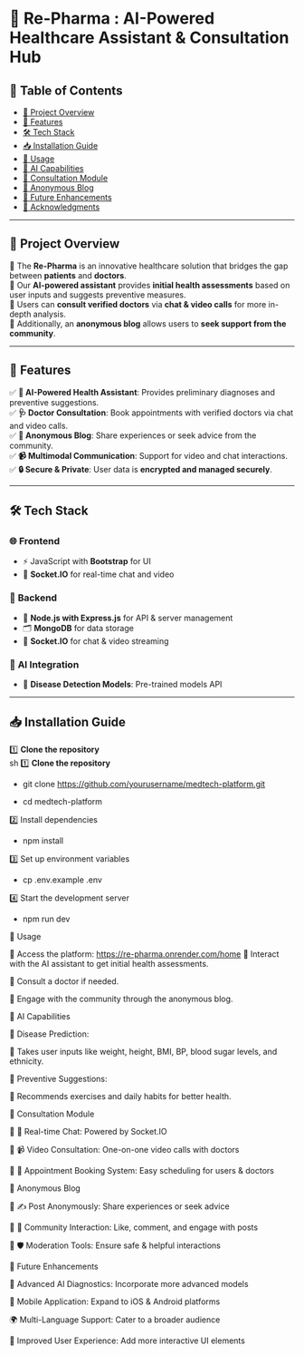 # 🏥 Re-Pharma : AI-Powered Healthcare Assistant & Consultation Hub

## 📖 Table of Contents
- [🚀 Project Overview](#-project-overview)
- [🔹 Features](#-features)
- [🛠️ Tech Stack](#-tech-stack)
- [📥 Installation Guide](#-installation-guide)
- [📌 Usage](#-usage)
- [🤖 AI Capabilities](#-ai-capabilities)
- [💬 Consultation Module](#-consultation-module)
- [📝 Anonymous Blog](#-anonymous-blog)
- [🔮 Future Enhancements](#-future-enhancements)
- [🙏 Acknowledgments](#-acknowledgments)

---

## 🚀 Project Overview
🔹 The **Re-Pharma** is an innovative healthcare solution that bridges the gap between **patients** and **doctors**.  
🔹 Our **AI-powered assistant** provides **initial health assessments** based on user inputs and suggests preventive measures.  
🔹 Users can **consult verified doctors** via **chat & video calls** for more in-depth analysis.  
🔹 Additionally, an **anonymous blog** allows users to **seek support from the community**.  

---

## 🔹 Features
✅ **🤖 AI-Powered Health Assistant**: Provides preliminary diagnoses and preventive suggestions.  
✅ **🩺 Doctor Consultation**: Book appointments with verified doctors via chat and video calls.  
✅ **💬 Anonymous Blog**: Share experiences or seek advice from the community.  
✅ **📹 Multimodal Communication**: Support for video and chat interactions.  
✅ **🔒 Secure & Private**: User data is **encrypted and managed securely**.  

---

## 🛠️ Tech Stack
### 🌐 **Frontend**
- ⚡ JavaScript with **Bootstrap** for UI  
- 📡 **Socket.IO** for real-time chat and video  

### 🔧 **Backend**
- 🚀 **Node.js with Express.js** for API & server management  
- 🗂️ **MongoDB** for data storage  
- 📡 **Socket.IO** for chat & video streaming  

### 🤖 **AI Integration**
- 🏥 **Disease Detection Models**: Pre-trained models API  

---

## 📥 Installation Guide
1️⃣ **Clone the repository**  
sh
1️⃣ **Clone the repository** 
  - git clone https://github.com/yourusername/medtech-platform.git
  
 -  cd medtech-platform
  
2️⃣ Install dependencies

  - npm install
  
3️⃣ Set up environment variables

  - cp .env.example .env
  
4️⃣ Start the development server

  - npm run dev

📌 Usage

🔹 Access the platform: https://re-pharma.onrender.com/home
🔹 Interact with the AI assistant to get initial health assessments.

🔹 Consult a doctor if needed.

🔹 Engage with the community through the anonymous blog.

🤖 AI Capabilities

🔹 Disease Prediction:

🏥 Takes user inputs like weight, height, BMI, BP, blood sugar levels, and ethnicity.

🔹 Preventive Suggestions:

🏃 Recommends exercises and daily habits for better health.

💬 Consultation Module

🔹 💬 Real-time Chat: Powered by Socket.IO

🔹 📹 Video Consultation: One-on-one video calls with doctors

🔹 📅 Appointment Booking System: Easy scheduling for users & doctors

📝 Anonymous Blog

🔹 ✍️ Post Anonymously: Share experiences or seek advice

🔹 💬 Community Interaction: Like, comment, and engage with posts

🔹 🛡️ Moderation Tools: Ensure safe & helpful interactions

🔮 Future Enhancements

🚀 Advanced AI Diagnostics:
  Incorporate more advanced models
  
📱 Mobile Application: Expand to iOS & Android platforms

🌍 Multi-Language Support: Cater to a broader audience

🎨 Improved User Experience: Add more interactive UI elements

